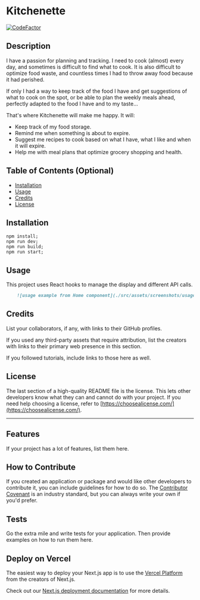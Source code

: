 # Kitchenette

[![CodeFactor](https://www.codefactor.io/repository/github/marcelrm11/food-app/badge)](https://www.codefactor.io/repository/github/marcelrm11/food-app)

## Description

I have a passion for planning and tracking. I need to cook (almost) every day, and sometimes is difficult to find what to cook. It is also difficult to optimize food waste, and countless times I had to throw away food because it had perished.

If only I had a way to keep track of the food I have and get suggestions of what to cook on the spot, or be able to plan the weekly meals ahead, perfectly adapted to the food I have and to my taste...

That's where Kitchenette will make me happy. It will:

- Keep track of my food storage.
- Remind me when something is about to expire.
- Suggest me recipes to cook based on what I have, what I like and when it will expire.
- Help me with meal plans that optimize grocery shopping and health.

## Table of Contents (Optional)

- [Installation](#installation)
- [Usage](#usage)
- [Credits](#credits)
- [License](#license)

## Installation

```shell
npm install;
npm run dev;
npm run build;
npm run start;
```

## Usage

This project uses React hooks to manage the display and different API calls.

```md
    ![usage example from Home component](./src/assets/screenshots/usage_example.png)
```

## Credits

List your collaborators, if any, with links to their GitHub profiles.

If you used any third-party assets that require attribution, list the creators with links to their primary web presence in this section.

If you followed tutorials, include links to those here as well.

## License

The last section of a high-quality README file is the license. This lets other developers know what they can and cannot do with your project. If you need help choosing a license, refer to [https://choosealicense.com/](https://choosealicense.com/).

---

## Features

If your project has a lot of features, list them here.

## How to Contribute

If you created an application or package and would like other developers to contribute it, you can include guidelines for how to do so. The [Contributor Covenant](https://www.contributor-covenant.org/) is an industry standard, but you can always write your own if you'd prefer.

## Tests

Go the extra mile and write tests for your application. Then provide examples on how to run them here.

## Deploy on Vercel

The easiest way to deploy your Next.js app is to use the [Vercel Platform](https://vercel.com/new?utm_medium=default-template&filter=next.js&utm_source=create-next-app&utm_campaign=create-next-app-readme) from the creators of Next.js.

Check out our [Next.js deployment documentation](https://nextjs.org/docs/deployment) for more details.

